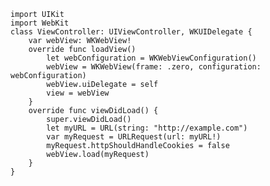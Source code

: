     import UIKit
    import WebKit
    class ViewController: UIViewController, WKUIDelegate {
        var webView: WKWebView!
        override func loadView()
            let webConfiguration = WKWebViewConfiguration()
            webView = WKWebView(frame: .zero, configuration: webConfiguration)
            webView.uiDelegate = self
            view = webView
        }
        override func viewDidLoad() {
            super.viewDidLoad()
            let myURL = URL(string: "http://example.com")
            var myRequest = URLRequest(url: myURL!)
            myRequest.httpShouldHandleCookies = false
            webView.load(myRequest)
        }
    }